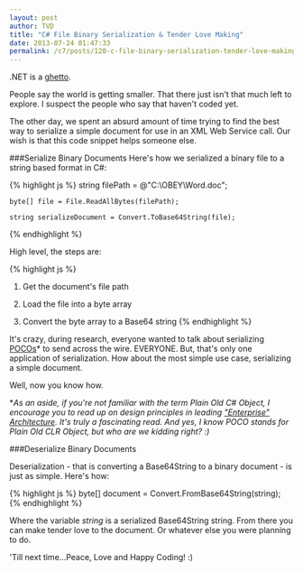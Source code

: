 ```yaml
---
layout: post
author: TVD
title: "C# File Binary Serialization & Tender Love Making"
date: 2013-07-24 01:47:33
permalink: /c7/posts/120-c-file-binary-serialization-tender-love-making
---
```


.NET is a [ghetto][1].

People say the world is getting smaller. That there just isn't that much left to explore. I suspect the people who say that haven't coded yet.

The other day, we spent an absurd amount of time trying to find the best way to serialize a simple document for use in an XML Web Service call. Our wish is that this code snippet helps someone else.

###Serialize Binary Documents
Here's how we serialized a binary file to a string based format in C#:

{% highlight js %}
    string filePath = @"C:\OBEY\Word.doc";

    byte[] file = File.ReadAllBytes(filePath);
    
    string serializeDocument = Convert.ToBase64String(file);
{% endhighlight %}

High level, the steps are:

{% highlight js %}
 1. Get the document's file path
 
 2. Load the file into a byte array
 
 3. Convert the byte array to a Base64 string
{% endhighlight %}

It's crazy, during research, everyone wanted to talk about serializing [POCOs][2]* to send across the wire. EVERYONE. But, that's only one application of serialization. How about the most simple use case, serializing a simple document.

Well, now you know how.

**As an aside, if you're not familiar with the term Plain Old C# Object, I encourage you to read up on design principles in leading ["Enterprise" Architecture][3]. It's truly a fascinating read. And yes, I know POCO stands for Plain Old CLR Object, but who are we kidding right? :)* 

###Deserialize Binary Documents

Deserialization - that is converting a Base64String to a binary document - is just as simple. Here's how:

{% highlight js %}
    byte[] document = Convert.FromBase64String(string);
{% endhighlight %}

Where the variable *string* is a serialized Base64String string. From there you can make tender love to the document. Or whatever else you were planning to do.

'Till next time...Peace, Love and Happy Coding! :)




  [1]: http://techoctave.com/c7/posts/113-c-reading-xml-with-namespace
  [2]: http://www.martinfowler.com/bliki/POJO.html
  [3]: http://en.wikipedia.org/wiki/Enterprise_Architect_(software)
